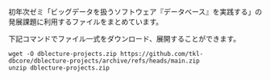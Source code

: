 初年次ゼミ「ビッグデータを扱うソフトウェア『データベース』を実践する」の発展課題に利用するファイルをまとめています。

下記コマンドでファイル一式をダウンロード、展開することができます。

```
wget -O dblecture-projects.zip https://github.com/tkl-dbcore/dblecture-projects/archive/refs/heads/main.zip
unzip dblecture-projects.zip
```
